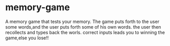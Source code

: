 # memory-game
A memory game that tests your memory.
The game puts forth to the user some words,and the user puts forth some of his own words.
the user then recollects and types back the worls.
correct inputs leads you to winning the game,else you lose!!
